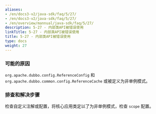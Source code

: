```yaml
---
aliases:
- /en/docs3-v2/java-sdk/faq/5/27/
- /en/docs3-v2/java-sdk/faq/5/27/
- /en/overview/mannual/java-sdk/faq/5/27/
description: 5-27 - 内部类API被错误使用
linkTitle: 5-27 - 内部类API被错误使用
title: 5-27 - 内部类API被错误使用
type: docs
weight: 27
---
```







### 可能的原因

`org.apache.dubbo.config.ReferenceConfig` 和 `org.apache.dubbo.common.config.ReferenceCache` 或被定义为非单例模式。

### 排查和解决步骤

检查自定义注解或配置，将核心应用类定以了为非单例模式，检查 `scope` 配置。
